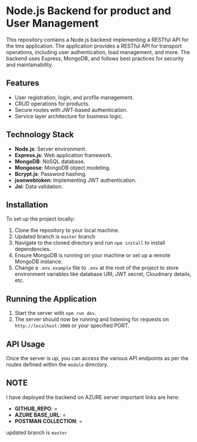 # Node.js Backend for product and User Management

This repository contains a Node.js backend implementing a RESTful API for the tms application. The application provides a RESTful API for transport operations, including user authentication, load management, and more. The backend uses Express, MongoDB, and follows best practices for security and maintainability.

## Features

- User registration, login, and profile management.
- CRUD operations for products.
- Secure routes with JWT-based authentication.
- Service layer architecture for business logic.

## Technology Stack

- **Node.js**: Server environment.
- **Express.js**: Web application framework.
- **MongoDB**: NoSQL database.
- **Mongoose**: MongoDB object modeling.
- **Bcrypt.js**: Password hashing.
- **jsonwebtoken**: Implementing JWT authentication.
- **Joi**: Data validation.


## Installation

To set up the project locally:
1. Clone the repository to your local machine.
2. Updated branch is `master` branch
3. Navigate to the cloned directory and run `npm install` to install dependencies.
4. Ensure MongoDB is running on your machine or set up a remote MongoDB instance.
5. Change a `.env.example` file to `.env` at the root of the project to store environment variables like database URI, JWT secret, Cloudinary details, etc.

## Running the Application
1. Start the server with `npm run dev`.
2. The server should now be running and listening for requests on `http://localhost:3000` or your specified PORT.

## API Usage
Once the server is up, you can access the various API endpoints as per the routes defined within the `module` directory.


## NOTE 
I have deployed the backend on AZURE server important links are here:

- **GITHUB_REPO**:          =  
- **AZURE BASE_URL**:       =  
- **POSTMAN COLLECTION**:   =  

updated branch is `master`